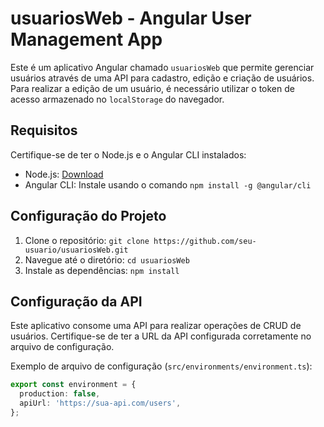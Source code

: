 # usuariosWeb - Angular User Management App

Este é um aplicativo Angular chamado `usuariosWeb` que permite gerenciar usuários através de uma API para cadastro, edição e criação de usuários. Para realizar a edição de um usuário, é necessário utilizar o token de acesso armazenado no `localStorage` do navegador.

## Requisitos

Certifique-se de ter o Node.js e o Angular CLI instalados:

- Node.js: [Download](https://nodejs.org/)
- Angular CLI: Instale usando o comando `npm install -g @angular/cli`

## Configuração do Projeto

1. Clone o repositório: `git clone https://github.com/seu-usuario/usuariosWeb.git`
2. Navegue até o diretório: `cd usuariosWeb`
3. Instale as dependências: `npm install`

## Configuração da API

Este aplicativo consome uma API para realizar operações de CRUD de usuários. Certifique-se de ter a URL da API configurada corretamente no arquivo de configuração.

Exemplo de arquivo de configuração (`src/environments/environment.ts`):

```typescript
export const environment = {
  production: false,
  apiUrl: 'https://sua-api.com/users',
};
